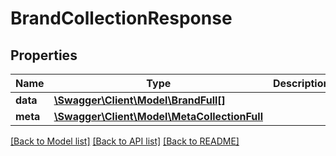 # BrandCollectionResponse

## Properties
Name | Type | Description | Notes
------------ | ------------- | ------------- | -------------
**data** | [**\Swagger\Client\Model\BrandFull[]**](BrandFull.md) |  | [optional] 
**meta** | [**\Swagger\Client\Model\MetaCollectionFull**](MetaCollectionFull.md) |  | [optional] 

[[Back to Model list]](../README.md#documentation-for-models) [[Back to API list]](../README.md#documentation-for-api-endpoints) [[Back to README]](../README.md)


